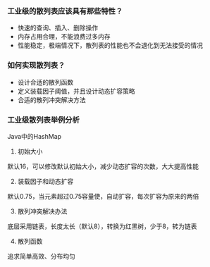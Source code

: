 
### 工业级的散列表应该具有那些特性？
- 快速的查询、插入、删除操作
- 内存占用合理，不能浪费过多内存
- 性能稳定，极端情况下，散列表的性能也不会退化到无法接受的情况

### 如何实现散列表？
- 设计合适的散列函数
- 定义装载因子阈值，并且设计动态扩容策略
- 合适的散列冲突解决方法

### 工业级散列表举例分析
Java中的HashMap

1. 初始大小

默认16，可以修改默认初始大小，减少动态扩容的次数，大大提高性能

2. 装载因子和动态扩容

默认0.75，当元素超过0.75容量使，自动扩容，每次扩容为原来的两倍

3. 散列冲突解决办法

底层采用链表，长度太长（默认8），转换为红黑树，少于8，转为链表

4. 散列函数

追求简单高效、分布均匀

